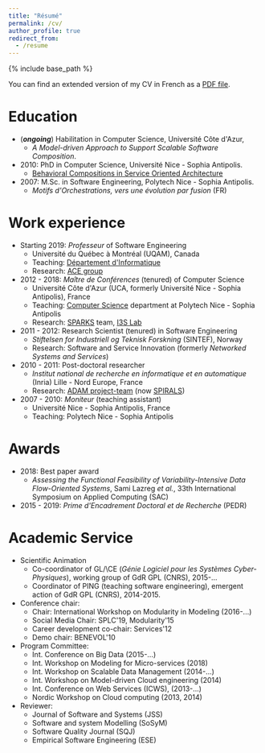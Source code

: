 ```yaml
---
title: "Résumé"
permalink: /cv/
author_profile: true
redirect_from:
  - /resume
---
```


{% include base_path %}

You can find an extended version of my CV in French as a [PDF file](../files/CV.pdf).

# Education

* (**_ongoing_**) Habilitation in Computer Science, Université Côte d'Azur,
  * _A Model-driven Approach to Support Scalable Software Composition_.
* 2010: PhD in Computer Science, Université Nice - Sophia Antipolis.
  * [Behavioral Compositions in Service Oriented Architecture](https://tel.archives-ouvertes.fr/tel-00531024)
* 2007: M.Sc. in Software Engineering, Polytech Nice - Sophia Antipolis.
  * _Motifs d'Orchestrations, vers une évolution par fusion_ (FR)


Work experience
======
* Starting 2019: _Professeur_ of Software Engineering
  * Université du Québec à Montréal (UQAM), Canada
  * Teaching: [Département d'Informatique](https://info.uqam.ca/)
  * Research: [ACE group](http://ace-design.github.io/)
* 2012 - 2018: _Maître de Conférences_ (tenured) of Computer Science
  * Université Côte d'Azur (UCA, formerly Université Nice - Sophia Antipolis), France
  * Teaching: [Computer Science]() department at Polytech Nice - Sophia Antipolis
  * Research: [SPARKS](https://sparks.i3s.unice.fr/) team, [I3S Lab](http://www.i3s.unice.fr/en)
* 2011 - 2012: Research Scientist (tenured) in Software Engineering
  * _Stiftelsen for Industriell og Teknisk Forskning_ (SINTEF), Norway
  * Research: Software and Service Innovation (formerly _Networked Systems and Services_)
* 2010 - 2011: Post-doctoral researcher
  * _Institut national de recherche en informatique et en automatique_ (Inria) Lille - Nord Europe, France
  * Research: [ADAM project-team](https://www.inria.fr/en/teams/adam) (now [SPIRALS](https://www.inria.fr/en/teams/spirals))
* 2007 - 2010: _Moniteur_ (teaching assistant)
  * Université Nice - Sophia Antipolis, France
  * Teaching: Polytech Nice - Sophia Antipolis

Awards
=====

* 2018: Best paper award
  * _Assessing the Functional Feasibility of Variability-Intensive Data Flow-Oriented Systems_, Sami Lazreg _et al._, 33th International Symposium on Applied Computing (SAC)
* 2015 - 2019: _Prime d'Encadrement Doctoral et de Recherche_ (PEDR)

Academic Service
======
* Scientific Animation
  * Co-coordinator of GL/\CE (_Génie Logiciel pour les Systèmes Cyber-Physiques_), working group of GdR GPL (CNRS), 2015-...
  * Coordinator of PING (teaching software engineering), emergent action of GdR GPL (CNRS), 2014-2015.
* Conference chair:
  * Chair: International Workshop on Modularity in Modeling (2016-...)
  * Social Media Chair: SPLC'19, Modularity'15
  * Career development co-chair: Services'12
  * Demo chair: BENEVOL'10
* Program Committee:
  * Int. Conference on Big Data (2015-...)
  * Int. Workshop on Modeling for Micro-services (2018)
  * Int. Workshop on Scalable Data Management (2014-...)
  * Int. Workshop on Model-driven Cloud engineering (2014)
  * Int. Conference on Web Services (ICWS), (2013-...)
  * Nordic Workshop on Cloud computing (2013, 2014)
* Reviewer:
  * Journal of Software and Systems (JSS)
  * Software and system Modelling  (SoSyM)
  * Software Quality Journal (SQJ)
  * Empirical Software Engineering (ESE)
